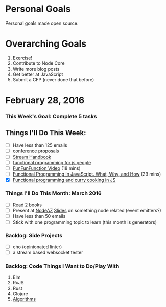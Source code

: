 Personal Goals
==============

Personal goals made open source.

# Overarching Goals
1. Exercise!
2. Contribute to Node Core
3. Write more blog posts
4. Get better at JavaScript
5. Submit a CFP (never done that before)

# February 28, 2016

### This Week's Goal: Complete 5 tasks

## Things I'll Do This Week:
- [ ] Have less than 125 emails
- [ ] [conference proposals](http://rckbt.me/2014/01/conference-proposals/)
- [ ] [Stream Handbook](https://github.com/substack/stream-handbook)
- [ ] [functional programming for js people](https://medium.com/@chetcorcos/functional-programming-for-javascript-people-1915d8775504#.asjyzlczo)
- [ ] [FunFunFunction Video](https://www.youtube.com/watch?v=gTk8nPj11Yk) (18 mins)
- [ ] [Functional Programming in JavaScript. What, Why, and How](https://www.youtube.com/watch?v=xeAdUEIb_ys) (29 mins)
- [x] [Functional programming and curry cooking in JS](https://www.youtube.com/watch?v=6Qx5ZAbfqjo&index=5&list=PL37ZVnwpeshH37NxpV6XbgdDpY-w48hMd)

### Things I'll Do This Month: March 2016
- [ ] Read 2 books
- [ ] Present at [NodeAZ](http://www.meetup.com/NodeAZ/) [Slides](http://www.decksetapp.com/) on something node related (event emitters?)
- [ ] Have less than 50 emails
- [ ] Stick with one programming topic to learn (this month is generators)

### Backlog: Side Projects
- [ ] eho (opinionated linter)
- [ ] a stream based websocket tester

### Backlog: Code Things I Want to Do/Play With
1. Elm
2. RxJS
3. Rust
4. Clojure
5. [Algorithms](https://www.coursera.org/learn/algorithmic-toolbox/)
